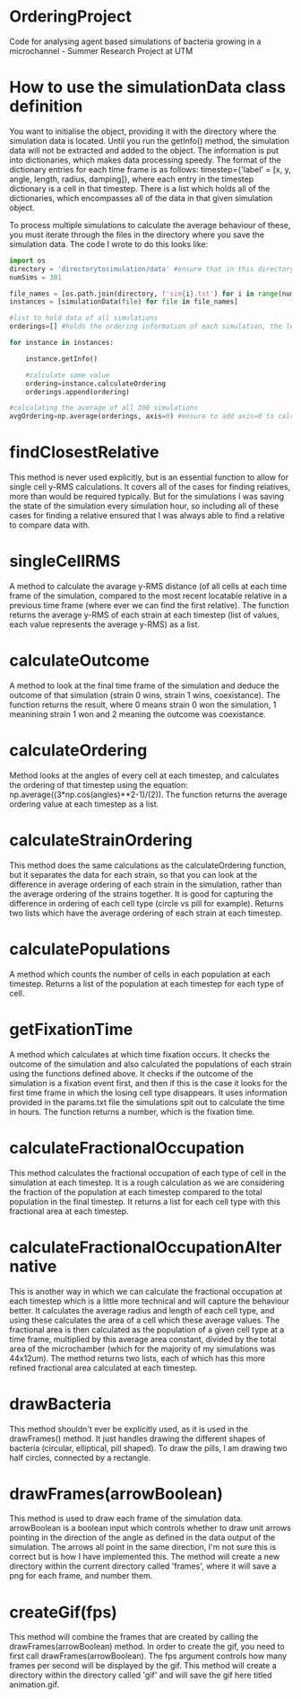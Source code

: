 # OrderingProject
Code for analysing agent based simulations of bacteria growing in a microchannel - Summer Research Project at UTM

# How to use the simulationData class definition

You want to initialise the object, providing it with the directory where the simulation data is located. Until you run the getInfo() method, the simulation data will not be extracted and added to the object. The information is put into dictionaries, which makes data processing speedy. The format of the dictionary entries for each time frame is as follows: timestep={'label' = [x, y, angle, length, radius, damping]}, where each entry in the timestep dictionary is a cell in that timestep. There is a list which holds all of the dictionaries, which encompasses all of the data in that given simulation object. 

To process multiple simulations to calculate the average behaviour of these, you must iterate through the files in the directory where you save the simulation data. The code I wrote to do this looks like:

```python
import os
directory = 'directorytosimulation/data' #ensure that in this directory, the simulations are there and also the params.txt file
numSims = 301 

file_names = [os.path.join(directory, f'sim{i}.txt') for i in range(numSims)]
instances = [simulationData(file) for file in file_names]

#list to hold data of all simulations
orderings=[] #holds the ordering information of each simulation, the length of this list should be the same as numSims

for instance in instances:

    instance.getInfo()

    #calculate some value
    ordering=instance.calculateOrdering
    orderings.append(ordering)

#calculating the average of all 300 simulations
avgOrdering=np.average(orderings, axis=0) #ensure to add axis=0 to calculate the average of each of the 0th items, each of the 1st item in the list etc
```

# findClosestRelative

This method is never used explicitly, but is an essential function to allow for single cell y-RMS calculations. It covers all of the cases for finding relatives, more than would be required typically. But for the simulations I was saving the state of the simulation every simulation hour, so including all of these cases for finding a relative ensured that I was always able to find a relative to compare data with.

# singleCellRMS

A method to calculate the avarage y-RMS distance (of all cells at each time frame of the simulation, compared to the most recent locatable relative in a previous time frame (where ever we can find the first relative). The function returns the average y-RMS of each strain at each timestep (list of values, each value represents the average y-RMS) as a list.

# calculateOutcome

A method to look at the final time frame of the simulation and deduce the outcome of that simulation (strain 0 wins, strain 1 wins, coexistance). The function returns the result, where 0 means strain 0 won the simulation, 1 meanining strain 1 won and 2 meaning the outcome was coexistance. 

# calculateOrdering

Method looks at the angles of every cell at each timestep, and calculates the ordering of that timestep using the equation: np.average((3*np.cos(angles)**2-1)/(2)). The function returns the average ordering value at each timestep as a list.

# calculateStrainOrdering

This method does the same calculations as the calculateOrdering function, but it separates the data for each strain, so that you can look at the difference in average ordering of each strain in the simulation, rather than the average ordering of the strains together. It is good for capturing the difference in ordering of each cell type (circle vs pill for example). Returns two lists which have the average ordering of each strain at each timestep. 

# calculatePopulations

A method which counts the number of cells in each population at each timestep. Returns a list of the population at each timestep for each type of cell.

# getFixationTime

A method which calculates at which time fixation occurs. It checks the outcome of the simulation and also calculated the populations of each strain using the functions defined above. It checks if the outcome of the simulation is a fixation event first, and then if this is the case it looks for the first time frame in which the losing cell type disappears. It uses information provided in the params.txt file the simulations spit out to calculate the time in hours. The function returns a number, which is the fixation time.

# calculateFractionalOccupation

This method calculates the fractional occupation of each type of cell in the simulation at each timestep. It is a rough calculation as we are considering the fraction of the population at each timestep compared to the total population in the final timestep. It returns a list for each cell type with this fractional area at each timestep. 

# calculateFractionalOccupationAlternative

This is another way in which we can calculate the fractional occupation at each timestep which is a little more technical and will capture the behaviour better. It calculates the average radius and length of each cell type, and using these calculates the area of a cell which these average values. The fractional area is then calculated as the population of a given cell type at a time frame, multiplied by this average area constant, divided by the total area of the microchamber (which for the majority of my simulations was 44x12um). The method returns two lists, each of which has this more refined fractional area calculated at each timestep.

# drawBacteria

This method shouldn't ever be explicitly used, as it is used in the drawFrames() method. It just handles drawing the different shapes of bacteria (circular, elliptical, pill shaped). To draw the pills, I am drawing two half circles, connected by a rectangle. 

# drawFrames(arrowBoolean)

This method is used to draw each frame of the simulation data. arrowBoolean is a boolean input which controls whether to draw unit arrows pointing in the direction of the angle as defined in the data output of the simulation. The arrows all point in the same direction, I'm not sure this is correct but is how I have implemented this. The method will create a new directory within the current directory called 'frames', where it will save a png for each frame, and number them.

# createGif(fps)

This method will combine the frames that are created by calling the drawFrames(arrowBoolean) method. In order to create the gif, you need to first call drawFrames(arrowBoolean). The fps argument controls how many frames per second will be displayed by the gif. This method will create a directory within the directory called 'gif' and will save the gif here titled animation.gif.
